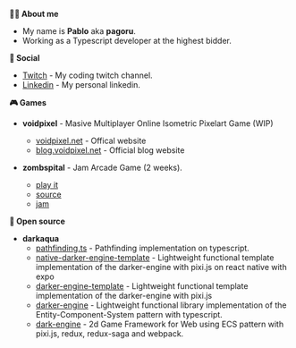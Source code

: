 **👨‍🎨 About me**
- My name is **Pablo** aka **pagoru**. 
- Working as a Typescript developer at the highest bidder.

**👥 Social**
- [Twitch](https://twitch.tv/avoidpixelDev) - My coding twitch channel.
- [Linkedin](https://linkedin.com/in/pagoru) - My personal linkedin.

**🎮 Games**
- **voidpixel** - Masive Multiplayer Online Isometric Pixelart Game (WIP)
  - [voidpixel.net](https://voidpixel.net) - Offical website
  - [blog.voidpixel.net](https://blog.voidpixel.net) - Official blog website

- **zombspital** - Jam Arcade Game (2 weeks).
  - [play it](https://pagoru.itch.io/zombspital) 
  - [source](https://github.com/pagoru/Zombspital)
  - [jam](https://itch.io/jam/dream-arcade-archive) 

**💾  Open source**
- **darkaqua**
  - [pathfinding.ts](https://github.com/darkaqua/pathfinding.ts) - Pathfinding implementation on typescript.
  - [native-darker-engine-template](https://github.com/darkaqua/native-darker-engine-template) - Lightweight functional template implementation of the darker-engine with pixi.js on react native with expo
  - [darker-engine-template](https://github.com/darkaqua/darker-engine-template) - Lightweight functional template implementation of the darker-engine with pixi.js
  - [darker-engine](https://github.com/darkaqua/darker-engine) - Lightweight functional library implementation of the Entity-Component-System pattern with typescript.
  - [dark-engine](https://github.com/darkaqua/dark-engine) - 2d Game Framework for Web using ECS pattern with pixi.js, redux, redux-saga and webpack.
